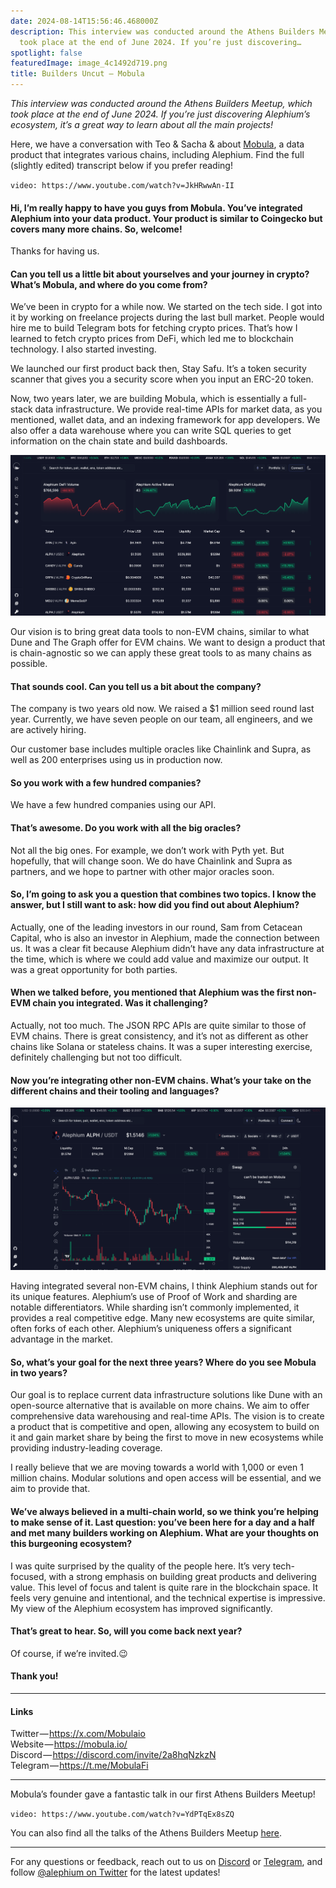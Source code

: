 ```yaml
---
date: 2024-08-14T15:56:46.468000Z
description: This interview was conducted around the Athens Builders Meetup, which
  took place at the end of June 2024. If you’re just discovering…
spotlight: false
featuredImage: image_4c1492d719.png
title: Builders Uncut — Mobula
---
```


_This interview was conducted around the Athens Builders Meetup, which took place at the end of June 2024. If you’re just discovering Alephium’s ecosystem, it’s a great way to learn about all the main projects!_

Here, we have a conversation with Teo & Sacha & about <a href="http://mobula.io" data-href="http://mobula.io">Mobula</a>, a data product that integrates various chains, including Alephium. Find the full (slightly edited) transcript below if you prefer reading!

`video: https://www.youtube.com/watch?v=JkHRwwAn-II`

#### Hi, I’m really happy to have you guys from Mobula. You’ve integrated Alephium into your data product. Your product is similar to Coingecko but covers many more chains. So, welcome!

Thanks for having us.

#### Can you tell us a little bit about yourselves and your journey in crypto? What’s Mobula, and where do you come from?

We’ve been in crypto for a while now. We started on the tech side. I got into it by working on freelance projects during the last bull market. People would hire me to build Telegram bots for fetching crypto prices. That’s how I learned to fetch crypto prices from DeFi, which led me to blockchain technology. I also started investing.

We launched our first product back then, Stay Safu. It’s a token security scanner that gives you a security score when you input an ERC-20 token.

Now, two years later, we are building Mobula, which is essentially a full-stack data infrastructure. We provide real-time APIs for market data, as you mentioned, wallet data, and an indexing framework for app developers. We also offer a data warehouse where you can write SQL queries to get information on the chain state and build dashboards.

![](image_ad8ed14a39.png)

Our vision is to bring great data tools to non-EVM chains, similar to what Dune and The Graph offer for EVM chains. We want to design a product that is chain-agnostic so we can apply these great tools to as many chains as possible.

#### That sounds cool. Can you tell us a bit about the company?

The company is two years old now. We raised a \$1 million seed round last year. Currently, we have seven people on our team, all engineers, and we are actively hiring.

Our customer base includes multiple oracles like Chainlink and Supra, as well as 200 enterprises using us in production now.

#### So you work with a few hundred companies?

We have a few hundred companies using our API.

#### That’s awesome. Do you work with all the big oracles?

Not all the big ones. For example, we don’t work with Pyth yet. But hopefully, that will change soon. We do have Chainlink and Supra as partners, and we hope to partner with other major oracles soon.

#### So, I’m going to ask you a question that combines two topics. I know the answer, but I still want to ask: how did you find out about Alephium?

Actually, one of the leading investors in our round, Sam from Cetacean Capital, who is also an investor in Alephium, made the connection between us. It was a clear fit because Alephium didn’t have any data infrastructure at the time, which is where we could add value and maximize our output. It was a great opportunity for both parties.

#### When we talked before, you mentioned that Alephium was the first non-EVM chain you integrated. Was it challenging?

Actually, not too much. The JSON RPC APIs are quite similar to those of EVM chains. There is great consistency, and it’s not as different as other chains like Solana or stateless chains. It was a super interesting exercise, definitely challenging but not too difficult.

#### Now you’re integrating other non-EVM chains. What’s your take on the different chains and their tooling and languages?

![](image_b1f07ac627.png)

Having integrated several non-EVM chains, I think Alephium stands out for its unique features. Alephium’s use of Proof of Work and sharding are notable differentiators. While sharding isn’t commonly implemented, it provides a real competitive edge. Many new ecosystems are quite similar, often forks of each other. Alephium’s uniqueness offers a significant advantage in the market.

#### So, what’s your goal for the next three years? Where do you see Mobula in two years?

Our goal is to replace current data infrastructure solutions like Dune with an open-source alternative that is available on more chains. We aim to offer comprehensive data warehousing and real-time APIs. The vision is to create a product that is competitive and open, allowing any ecosystem to build on it and gain market share by being the first to move in new ecosystems while providing industry-leading coverage.

I really believe that we are moving towards a world with 1,000 or even 1 million chains. Modular solutions and open access will be essential, and we aim to provide that.

#### We’ve always believed in a multi-chain world, so we think you’re helping to make sense of it. Last question: you’ve been here for a day and a half and met many builders working on Alephium. What are your thoughts on this burgeoning ecosystem?

I was quite surprised by the quality of the people here. It’s very tech-focused, with a strong emphasis on building great products and delivering value. This level of focus and talent is quite rare in the blockchain space. It feels very genuine and intentional, and the technical expertise is impressive. My view of the Alephium ecosystem has improved significantly.

#### That’s great to hear. So, will you come back next year?

Of course, if we’re invited.😉

#### Thank you!

---

#### Links

Twitter — <a href="https://x.com/Mobulaio" data-href="https://x.com/Mobulaio" rel="nofollow noopener noopener">https://x.com/Mobulaio</a>  
Website — <a href="https://mobula.io/" data-href="https://mobula.io/">https://mobula.io/</a>   
Discord — <a href="https://discord.com/invite/2a8hqNzkzN" data-href="https://discord.com/invite/2a8hqNzkzN">https://discord.com/invite/2a8hqNzkzN</a>   
Telegram — <a href="https://t.me/MobulaFi" data-href="https://t.me/MobulaFi">https://t.me/MobulaFi</a>

---

Mobula’s founder gave a fantastic talk in our first Athens Builders Meetup!

`video: https://www.youtube.com/watch?v=YdPTqEx8sZQ`

You can also find all the talks of the Athens Builders Meetup <a href="https://medium.com/@alephium/all-the-athens-meetup-presentations-f419195640ce?source=user_profile---------0----------------------------" data-href="https://medium.com/@alephium/all-the-athens-meetup-presentations-f419195640ce?source=user_profile---------0----------------------------">here</a>.

---

For any questions or feedback, reach out to us on [Discord](/discord) or <a href="https://t.me/alephiumgroup" data-href="https://t.me/alephiumgroup">Telegram</a>, and follow <a href="https://x.com/alephium" data-href="https://x.com/alephium">@alephium on Twitter</a> for the latest updates!
